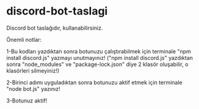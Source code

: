 # discord-bot-taslagi
Discord bot taslağıdır, kullanabilirsiniz.

Önemli notlar:

1-Bu kodları yazdıktan sonra botunuzu çalıştırabilmek için terminale "npm install discord.js" yazmayı unutmayınız! ("npm install discord.js" yazdıktan sonra "node_modules" ve "package-lock.json" diye 2 klasör oluşabilir, o klasörleri silmeyiniz!)

2-Birinci adımı uyguladıktan sonra botunuzu aktif etmek için terminale "node bot.js" yazınız!

3-Botunuz aktif!
